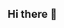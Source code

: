 ## Hi there 👋

<!--
**charliepank/charliepank** is a ✨ _special_ ✨ repository because its `README.md` (this file) appears on your GitHub profile.


![Your GitHub stats](https://github-readme-stats.vercel.app/api?username=charliepank&show_icons=true&count_private=true)


Here are some ideas to get you started:

- 🔭 I’m currently working on ...
- 🌱 I’m currently learning ...
- 👯 I’m looking to collaborate on ...
- 🤔 I’m looking for help with ...
- 💬 Ask me about ...
- 📫 How to reach me: ...
- 😄 Pronouns: ...
- ⚡ Fun fact: ...
-->
